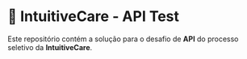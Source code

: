 # 🧪 IntuitiveCare - API Test

Este repositório contém a solução para o desafio de **API** do processo seletivo da **IntuitiveCare**.